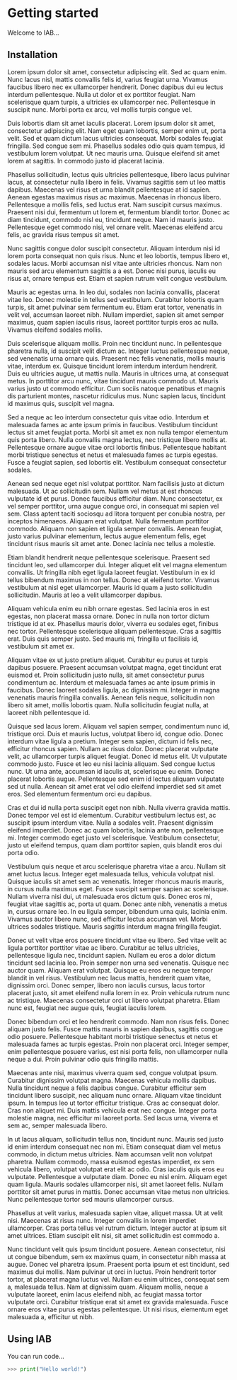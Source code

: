 # Getting started <link src='b4c2f3'/>

Welcome to IAB...

## Installation <link src='cd74b9'/>

Lorem ipsum dolor sit amet, consectetur adipiscing elit. Sed ac quam enim. Nunc lacus nisl, mattis convallis felis id, varius feugiat urna. Vivamus faucibus libero nec ex ullamcorper hendrerit. Donec dapibus dui eu lectus interdum pellentesque. Nulla ut dolor et ex porttitor feugiat. Nam scelerisque quam turpis, a ultricies ex ullamcorper nec. Pellentesque in suscipit nunc. Morbi porta ex arcu, vel mollis turpis congue vel.

Duis lobortis diam sit amet iaculis placerat. Lorem ipsum dolor sit amet, consectetur adipiscing elit. Nam eget quam lobortis, semper enim ut, porta velit. Sed et quam dictum lacus ultricies consequat. Morbi sodales feugiat fringilla. Sed congue sem mi. Phasellus sodales odio quis quam tempus, id vestibulum lorem volutpat. Ut nec mauris urna. Quisque eleifend sit amet lorem at sagittis. In commodo justo id placerat lacinia.

Phasellus sollicitudin, lectus quis ultricies pellentesque, libero lacus pulvinar lacus, at consectetur nulla libero in felis. Vivamus sagittis sem ut leo mattis dapibus. Maecenas vel risus et urna blandit pellentesque at id sapien. Aenean egestas maximus risus ac maximus. Maecenas in rhoncus libero. Pellentesque a mollis felis, sed luctus erat. Nam suscipit cursus maximus. Praesent nisi dui, fermentum ut lorem et, fermentum blandit tortor. Donec ac diam tincidunt, commodo nisl eu, tincidunt neque. Nam id mauris justo. Pellentesque eget commodo nisi, vel ornare velit. Maecenas eleifend arcu felis, ac gravida risus tempus sit amet.

Nunc sagittis congue dolor suscipit consectetur. Aliquam interdum nisi id lorem porta consequat non quis risus. Nunc et leo lobortis, tempus libero et, sodales lacus. Morbi accumsan nisl vitae ante ultricies rhoncus. Nam non mauris sed arcu elementum sagittis a a est. Donec nisi purus, iaculis eu risus at, ornare tempus est. Etiam et sapien rutrum velit congue vestibulum.

Mauris ac egestas urna. In leo dui, sodales non lacinia convallis, placerat vitae leo. Donec molestie in tellus sed vestibulum. Curabitur lobortis quam turpis, sit amet pulvinar sem fermentum eu. Etiam erat tortor, venenatis in velit vel, accumsan laoreet nibh. Nullam imperdiet, sapien sit amet semper maximus, quam sapien iaculis risus, laoreet porttitor turpis eros ac nulla. Vivamus eleifend sodales mollis.

Duis scelerisque aliquam mollis. Proin nec tincidunt nunc. In pellentesque pharetra nulla, id suscipit velit dictum ac. Integer luctus pellentesque neque, sed venenatis urna ornare quis. Praesent nec felis venenatis, mollis mauris vitae, interdum ex. Quisque tincidunt lorem interdum interdum hendrerit. Duis eu ultricies augue, ut mattis nulla. Mauris in ultrices urna, at consequat metus. In porttitor arcu nunc, vitae tincidunt mauris commodo ut. Mauris varius justo ut commodo efficitur. Cum sociis natoque penatibus et magnis dis parturient montes, nascetur ridiculus mus. Nunc sapien lacus, tincidunt id maximus quis, suscipit vel magna.

Sed a neque ac leo interdum consectetur quis vitae odio. Interdum et malesuada fames ac ante ipsum primis in faucibus. Vestibulum tincidunt lectus sit amet feugiat porta. Morbi sit amet ex non nulla tempor elementum quis porta libero. Nulla convallis magna lectus, nec tristique libero mollis at. Pellentesque ornare augue vitae orci lobortis finibus. Pellentesque habitant morbi tristique senectus et netus et malesuada fames ac turpis egestas. Fusce a feugiat sapien, sed lobortis elit. Vestibulum consequat consectetur sodales.

Aenean sed neque eget nisl volutpat porttitor. Nam facilisis justo at dictum malesuada. Ut ac sollicitudin sem. Nullam vel metus at est rhoncus vulputate id et purus. Donec faucibus efficitur diam. Nunc consectetur, ex vel semper porttitor, urna augue congue orci, in consequat mi sapien vel sem. Class aptent taciti sociosqu ad litora torquent per conubia nostra, per inceptos himenaeos. Aliquam erat volutpat. Nulla fermentum porttitor commodo. Aliquam non sapien et ligula semper convallis. Aenean feugiat, justo varius pulvinar elementum, lectus augue elementum felis, eget tincidunt risus mauris sit amet ante. Donec lacinia nec tellus a molestie.

Etiam blandit hendrerit neque pellentesque scelerisque. Praesent sed tincidunt leo, sed ullamcorper dui. Integer aliquet elit vel magna elementum convallis. Ut fringilla nibh eget ligula laoreet feugiat. Vestibulum in ex id tellus bibendum maximus in non tellus. Donec at eleifend tortor. Vivamus vestibulum at nisl eget ullamcorper. Mauris id quam a justo sollicitudin sollicitudin. Mauris at leo a velit ullamcorper dapibus.

Aliquam vehicula enim eu nibh ornare egestas. Sed lacinia eros in est egestas, non placerat massa ornare. Donec in nulla non tortor dictum tristique id at ex. Phasellus mauris dolor, viverra eu sodales eget, finibus nec tortor. Pellentesque scelerisque aliquam pellentesque. Cras a sagittis erat. Duis quis semper justo. Sed mauris mi, fringilla ut facilisis id, vestibulum sit amet ex.

Aliquam vitae ex ut justo pretium aliquet. Curabitur eu purus et turpis dapibus posuere. Praesent accumsan volutpat magna, eget tincidunt erat euismod et. Proin sollicitudin justo nulla, sit amet consectetur purus condimentum ac. Interdum et malesuada fames ac ante ipsum primis in faucibus. Donec laoreet sodales ligula, ac dignissim mi. Integer in magna venenatis mauris fringilla convallis. Aenean felis neque, sollicitudin non libero sit amet, mollis lobortis quam. Nulla sollicitudin feugiat nulla, at laoreet nibh pellentesque id.

Quisque sed lacus lorem. Aliquam vel sapien semper, condimentum nunc id, tristique orci. Duis et mauris luctus, volutpat libero id, congue odio. Donec interdum vitae ligula a pretium. Integer sem sapien, dictum id felis nec, efficitur rhoncus sapien. Nullam ac risus dolor. Donec placerat vulputate velit, ac ullamcorper turpis aliquet feugiat. Donec id metus elit. Ut vulputate commodo justo. Fusce et leo eu nisi lacinia aliquam. Sed congue luctus nunc. Ut urna ante, accumsan id iaculis at, scelerisque eu enim. Donec placerat lobortis augue. Pellentesque sed enim id lectus aliquam vulputate sed ut nulla. Aenean sit amet erat vel odio eleifend imperdiet sed sit amet eros. Sed elementum fermentum orci eu dapibus.

Cras et dui id nulla porta suscipit eget non nibh. Nulla viverra gravida mattis. Donec tempor vel est id elementum. Curabitur vestibulum lectus est, ac suscipit ipsum interdum vitae. Nulla a sodales velit. Praesent dignissim eleifend imperdiet. Donec ac quam lobortis, lacinia ante non, pellentesque mi. Integer commodo eget justo vel scelerisque. Vestibulum consectetur, justo ut eleifend tempus, quam diam porttitor sapien, quis blandit eros dui porta odio.

Vestibulum quis neque et arcu scelerisque pharetra vitae a arcu. Nullam sit amet luctus lacus. Integer eget malesuada tellus, vehicula volutpat nisl. Quisque iaculis sit amet sem ac venenatis. Integer rhoncus mauris mauris, in cursus nulla maximus eget. Fusce suscipit semper sapien ac scelerisque. Nullam viverra nisi dui, ut malesuada eros dictum quis. Donec eros mi, feugiat vitae sagittis ac, porta ut quam. Donec ante nibh, venenatis a metus in, cursus ornare leo. In eu ligula semper, bibendum urna quis, lacinia enim. Vivamus auctor libero nunc, sed efficitur lectus accumsan vel. Morbi ultrices sodales tristique. Mauris sagittis interdum magna fringilla feugiat.

Donec ut velit vitae eros posuere tincidunt vitae eu libero. Sed vitae velit ac ligula porttitor porttitor vitae ac libero. Curabitur ac tellus ultricies, pellentesque ligula nec, tincidunt sapien. Nullam eu eros a dolor dictum tincidunt sed lacinia leo. Proin semper non urna sed venenatis. Quisque nec auctor quam. Aliquam erat volutpat. Quisque eu eros eu neque tempor blandit in vel risus. Vestibulum nec lacus mattis, hendrerit quam vitae, dignissim orci. Donec semper, libero non iaculis cursus, lacus tortor placerat justo, sit amet eleifend nulla lorem in ex. Proin vehicula rutrum nunc ac tristique. Maecenas consectetur orci ut libero volutpat pharetra. Etiam nunc est, feugiat nec augue quis, feugiat iaculis lorem.

Donec bibendum orci et leo hendrerit commodo. Nam non risus felis. Donec aliquam justo felis. Fusce mattis mauris in sapien dapibus, sagittis congue odio posuere. Pellentesque habitant morbi tristique senectus et netus et malesuada fames ac turpis egestas. Proin non placerat orci. Integer semper, enim pellentesque posuere varius, est nisi porta felis, non ullamcorper nulla neque a dui. Proin pulvinar odio quis fringilla mattis.

Maecenas ante nisi, maximus viverra quam sed, congue volutpat ipsum. Curabitur dignissim volutpat magna. Maecenas vehicula mollis dapibus. Nulla tincidunt neque a felis dapibus congue. Curabitur efficitur sem tincidunt libero suscipit, nec aliquam nunc ornare. Aliquam vitae tincidunt ipsum. In tempus leo ut tortor efficitur tristique. Cras ac consequat dolor. Cras non aliquet mi. Duis mattis vehicula erat nec congue. Integer porta molestie magna, nec efficitur mi laoreet porta. Sed lacus urna, viverra et sem ac, semper malesuada libero.

In ut lacus aliquam, sollicitudin tellus non, tincidunt nunc. Mauris sed justo id enim interdum consequat nec non mi. Etiam consequat diam vel metus commodo, in dictum metus ultricies. Nam accumsan velit non volutpat pharetra. Nullam commodo, massa euismod egestas imperdiet, ex sem vehicula libero, volutpat volutpat erat elit ac odio. Cras iaculis quis eros eu vulputate. Pellentesque a vulputate diam. Donec eu nisl enim. Aliquam eget quam ligula. Mauris sodales ullamcorper nisi, sit amet laoreet felis. Nullam porttitor sit amet purus in mattis. Donec accumsan vitae metus non ultricies. Nunc pellentesque tortor sed mauris ullamcorper cursus.

Phasellus at velit varius, malesuada sapien vitae, aliquet massa. Ut at velit nisi. Maecenas at risus nunc. Integer convallis in lorem imperdiet ullamcorper. Cras porta tellus vel rutrum dictum. Integer auctor at ipsum sit amet ultrices. Etiam suscipit elit nisi, sit amet sollicitudin est commodo a.

Nunc tincidunt velit quis ipsum tincidunt posuere. Aenean consectetur, nisi ut congue bibendum, sem ex maximus quam, in consectetur nibh massa at augue. Donec vel pharetra ipsum. Praesent porta ipsum et est tincidunt, sed maximus dui mollis. Nam pulvinar ut orci in luctus. Proin hendrerit tortor tortor, at placerat magna luctus vel. Nullam eu enim ultrices, consequat sem a, malesuada tellus. Nam at dignissim quam. Aliquam mollis, neque a vulputate laoreet, enim lacus eleifend nibh, ac feugiat massa tortor vulputate orci. Curabitur tristique erat sit amet ex gravida malesuada. Fusce ornare eros vitae purus egestas pellentesque. Ut nisi risus, elementum eget malesuada a, efficitur ut nibh.


## Using IAB <link src='321abe'/>

You can run code...

```python
>>> print("Hello world!")
```
